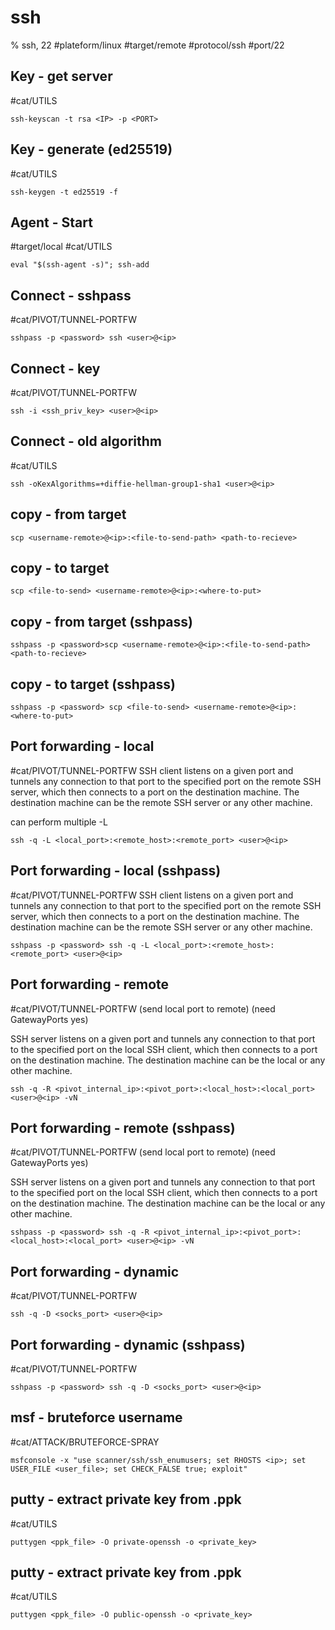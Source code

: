 # ssh

% ssh, 22
#plateform/linux  #target/remote  #protocol/ssh #port/22


## Key - get server
#cat/UTILS 
```
ssh-keyscan -t rsa <IP> -p <PORT>
```

## Key - generate (ed25519)
#cat/UTILS 
```
ssh-keygen -t ed25519 -f 
```

## Agent - Start
#target/local #cat/UTILS 
```
eval "$(ssh-agent -s)"; ssh-add
```

## Connect - sshpass 
#cat/PIVOT/TUNNEL-PORTFW 
```
sshpass -p <password> ssh <user>@<ip>
```

## Connect - key 
#cat/PIVOT/TUNNEL-PORTFW 
```
ssh -i <ssh_priv_key> <user>@<ip>
```

## Connect - old algorithm
#cat/UTILS 
```
ssh -oKexAlgorithms=+diffie-hellman-group1-sha1 <user>@<ip>
```

## copy - from target
```
scp <username-remote>@<ip>:<file-to-send-path> <path-to-recieve> 
```

## copy - to target
```
scp <file-to-send> <username-remote>@<ip>:<where-to-put>
```


## copy - from target (sshpass)
```
sshpass -p <password>scp <username-remote>@<ip>:<file-to-send-path> <path-to-recieve> 
```

## copy - to target (sshpass)
```
sshpass -p <password> scp <file-to-send> <username-remote>@<ip>:<where-to-put>
```

## Port forwarding - local 
#cat/PIVOT/TUNNEL-PORTFW 
SSH client listens on a given port and tunnels any connection to that port to the specified port on the remote SSH server, which then connects to a port on the destination machine. The destination machine can be the remote SSH server or any other machine.

can perform multiple -L

```
ssh -q -L <local_port>:<remote_host>:<remote_port> <user>@<ip>
```

## Port forwarding - local (sshpass)
#cat/PIVOT/TUNNEL-PORTFW 
SSH client listens on a given port and tunnels any connection to that port to the specified port on the remote SSH server, which then connects to a port on the destination machine. The destination machine can be the remote SSH server or any other machine.
```
sshpass -p <password> ssh -q -L <local_port>:<remote_host>:<remote_port> <user>@<ip>
```

## Port forwarding - remote  
#cat/PIVOT/TUNNEL-PORTFW 
(send local port to remote) (need GatewayPorts yes)

SSH server listens on a given port and tunnels any connection to that port to the specified port on the local SSH client, which then connects to a port on the destination machine. The destination machine can be the local or any other machine.

```
ssh -q -R <pivot_internal_ip>:<pivot_port>:<local_host>:<local_port> <user>@<ip> -vN
```

## Port forwarding - remote (sshpass)
#cat/PIVOT/TUNNEL-PORTFW 
(send local port to remote) (need GatewayPorts yes)

SSH server listens on a given port and tunnels any connection to that port to the specified port on the local SSH client, which then connects to a port on the destination machine. The destination machine can be the local or any other machine.

```
sshpass -p <password> ssh -q -R <pivot_internal_ip>:<pivot_port>:<local_host>:<local_port> <user>@<ip> -vN
```

## Port forwarding - dynamic
#cat/PIVOT/TUNNEL-PORTFW 
```
ssh -q -D <socks_port> <user>@<ip>
```

## Port forwarding - dynamic (sshpass) 
#cat/PIVOT/TUNNEL-PORTFW 
```
sshpass -p <password> ssh -q -D <socks_port> <user>@<ip>
```


## msf - bruteforce username
#cat/ATTACK/BRUTEFORCE-SPRAY 
```
msfconsole -x "use scanner/ssh/ssh_enumusers; set RHOSTS <ip>; set USER_FILE <user_file>; set CHECK_FALSE true; exploit"
```



## putty - extract private key from .ppk
#cat/UTILS 
```
puttygen <ppk_file> -O private-openssh -o <private_key>
```

## putty - extract private key from .ppk
#cat/UTILS 
```
puttygen <ppk_file> -O public-openssh -o <private_key>
```
